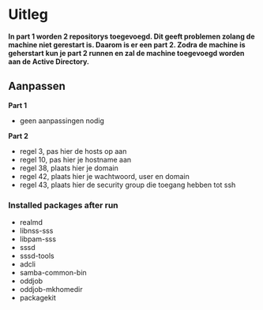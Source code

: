 # Uitleg
**In part 1 worden 2 repositorys toegevoegd. Dit geeft problemen zolang de machine niet gerestart is. Daarom is er een part 2. Zodra de machine is geherstart kun je part 2 runnen en zal de machine toegevoegd worden aan de Active Directory.**

## Aanpassen
**Part 1**
* geen aanpassingen nodig

**Part 2**
* regel 3, pas hier de hosts op aan
* regel 10, pas hier je hostname aan
* regel 38, plaats hier je domain
* regel 42, plaats hier je wachtwoord, user en domain
* regel 43, plaats hier de security group die toegang hebben tot ssh 

### Installed packages after run
* realmd 
* libnss-sss 
* libpam-sss 
* sssd 
* sssd-tools 
* adcli 
* samba-common-bin 
* oddjob 
* oddjob-mkhomedir 
* packagekit